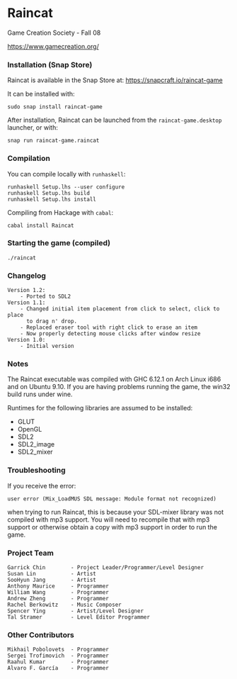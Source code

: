 # Raincat
Game Creation Society - Fall 08

https://www.gamecreation.org/

### Installation (Snap Store)
Raincat is available in the Snap Store at: https://snapcraft.io/raincat-game

It can be installed with:
```
sudo snap install raincat-game
```

After installation, Raincat can be launched from the `raincat-game.desktop` launcher, or with:
```
snap run raincat-game.raincat
```

### Compilation
You can compile locally with `runhaskell`:
```
runhaskell Setup.lhs --user configure
runhaskell Setup.lhs build
runhaskell Setup.lhs install
```

Compiling from Hackage with `cabal`:
```
cabal install Raincat
```

### Starting the game (compiled)
```
./raincat
```

### Changelog
```
Version 1.2:
    - Ported to SDL2
Version 1.1:
    - Changed initial item placement from click to select, click to place
      to drag n' drop.
    - Replaced eraser tool with right click to erase an item
    - Now properly detecting mouse clicks after window resize
Version 1.0:
    - Initial version
```

### Notes
The Raincat executable was compiled with GHC 6.12.1 on Arch Linux i686
and on Ubuntu 9.10. If you are having problems running the game, the
win32 build runs under wine.

Runtimes for the following libraries are assumed to be installed:
* GLUT
* OpenGL
* SDL2
* SDL2_image
* SDL2_mixer

### Troubleshooting
If you receive the error:
```
user error (Mix_LoadMUS SDL message: Module format not recognized)
```
when trying to run Raincat, this is because your SDL-mixer library
was not compiled with mp3 support. You will need to recompile that
with mp3 support or otherwise obtain a copy with mp3 support in order
to run the game.

### Project Team
```
Garrick Chin        - Project Leader/Programmer/Level Designer
Susan Lin           - Artist
SooHyun Jang        - Artist
Anthony Maurice     - Programmer
William Wang        - Programmer
Andrew Zheng        - Programmer
Rachel Berkowitz    - Music Composer
Spencer Ying        - Artist/Level Designer
Tal Stramer         - Level Editor Programmer
```

### Other Contributors
```
Mikhail Pobolovets  - Programmer
Sergei Trofimovich  - Programmer
Raahul Kumar        - Programmer
Alvaro F. García    - Programmer
```
